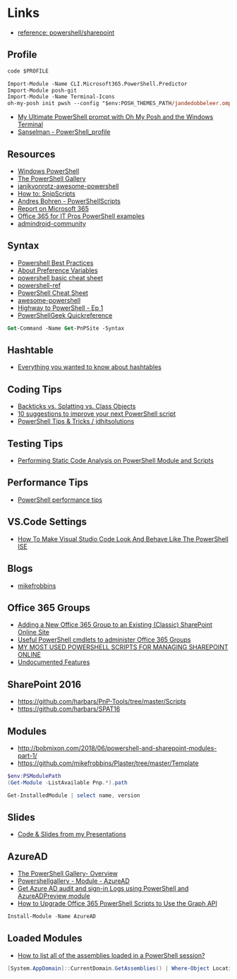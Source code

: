# Links

- [reference: powershell/sharepoint](https://learn.microsoft.com/en-us/powershell/sharepoint/)

## Profile

```ps
code $PROFILE
```

```ps
Import-Module -Name CLI.Microsoft365.PowerShell.Predictor
Import-Module posh-git
Import-Module -Name Terminal-Icons
oh-my-posh init pwsh --config "$env:POSH_THEMES_PATH/jandedobbeleer.omp.json" | Invoke-Expression
```

- [My Ultimate PowerShell prompt with Oh My Posh and the Windows Terminal](https://www.hanselman.com/blog/my-ultimate-powershell-prompt-with-oh-my-posh-and-the-windows-terminal)
- [Sanselman - PowerShell_profile](https://gist.github.com/shanselman/25f5550ad186189e0e68916c6d7f44c3?WT.mc_id=-blog-scottha)

## Resources

- [Windows PowerShell](https://docs.microsoft.com/en-us/powershell/scripting/developer/windows-powershell?view=powershell-7.1)
- [The PowerShell Gallery](https://docs.microsoft.com/en-us/powershell/scripting/gallery/overview?view=powershell-7.1)
- [janikvonrotz-awesome-powershell](https://github.com/janikvonrotz/awesome-powershell)
- [How to: SnipScripts](https://github.com/TechSnips/SnipScripts)
- [Andres Bohren - PowerShellScripts](https://github.com/BohrenAn/GitHub_PowerShellScripts)
- [Report on Microsoft 365](https://github.com/michevnew/PowerShell)
- [Office 365 for IT Pros PowerShell examples](https://github.com/12Knocksinna/Office365itpros)
- [admindroid-community](https://github.com/admindroid-community/powershell-scripts)

## Syntax

- [Powershell Best Practices](https://poshcode.gitbook.io/powershell-practice-and-style/best-practices/introduction)
- [About Preference Variables](https://docs.microsoft.com/en-us/powershell/module/microsoft.powershell.core/about/about_preference_variables?view=powershell-7.1)
- [powershell basic cheat sheet](http://ramblingcookiemonster.github.io/images/Cheat-Sheets/powershell-basic-cheat-sheet2.pdf)
- [powershell-ref](http://ligman.me/1n3mAUZ)
- [PowerShell Cheat Sheet](https://www.sharepointeurope.com/powershell-cheat-sheet/)
- [awesome-powershell](https://github.com/janikvonrotz/awesome-powershell)
- [Highway to PowerShell - Ep 1](https://www.youtube.com/watch?v=nFyhmBIw8jc)
- [PowerShellGeek Quickreference](https://github.com/damianscoles/PowerShellGeek/blob/master/PowerShellQuickReferences/PowerShellQuickReference-PowerShell7.0-v1.04.pdf)

```ps
Get-Command -Name Get-PnPSite -Syntax
```

## Hashtable

- [Everything you wanted to know about hashtables](https://kevinmarquette.github.io/2016-11-06-powershell-hashtable-everything-you-wanted-to-know-about)

## Coding Tips

- [Backticks vs. Splatting vs. Class Objects](https://helloitsliam.com/2021/10/22/microsoft-graph-powershell-backticks-vs-splatting-vs-class-objects/)
- [10 suggestions to improve your next PowerShell script](https://tech.nicolonsky.ch/10-suggestions-to-improve-your-next-PowerShell-script/)
- [PowerShell Tips & Tricks / jdhitsolutions](https://jdhitsolutions.com/blog/powershell-tips-tricks-and-advice/)

## Testing Tips

- [Performing Static Code Analysis on PowerShell Module and Scripts](https://helloitsliam.com/2021/11/19/performing-static-code-analysis-on-powershell-module-and-scripts/)

## Performance Tips

- [PowerShell performance tips](https://www.blimped.nl/blogs/powershell-performance-tips/)

## VS.Code Settings

- [How To Make Visual Studio Code Look And Behave Like The PowerShell ISE](https://blog.techsnips.io/how-to-make-visual-studio-code-look-and-behave-like-the-powershell-ise/)

## Blogs

- [mikefrobbins](http://mikefrobbins.com)

## Office 365 Groups

- [Adding a New Office 365 Group to an Existing (Classic) SharePoint Online Site](https://www.petri.com/adding-new-office-365-group-existing-classic-sharepoint-online-site)
- [Useful PowerShell cmdlets to administer Office 365 Groups](https://www.sharepointeurope.com/useful-powershell-cmdlets-administer-office-365-groups/)
- [MY MOST USED POWERSHELL SCRIPTS FOR MANAGING SHAREPOINT ONLINE](https://laurakokkarinen.com/my-most-used-powershell-scripts-for-managing-sharepoint-online/)
- [Undocumented Features](https://www.undocumented-features.com/2019/01/31/getting-around-the-basics-of-azure-automation-for-office-365/)

## SharePoint 2016

- <https://github.com/harbars/PnP-Tools/tree/master/Scripts>
- <https://github.com/harbars/SPAT16>

## Modules

- <http://bobmixon.com/2018/06/powershell-and-sharepoint-modules-part-1/>
- <https://github.com/mikefrobbins/Plaster/tree/master/Template>

```Powershell
$env:PSModulePath
(Get-Module -ListAvailable Pnp.*).path

Get-InstalledModule | select name, version
```

## Slides

- [Code & Slides from my Presentations](https://github.com/mikefrobbins/Presentations)

## AzureAD

- [The PowerShell Gallery- Overview](https://docs.microsoft.com/en-us/powershell/scripting/gallery/overview?view=powershell-7.1)
- [Powershellgallery - Module - AzureAD](https://www.powershellgallery.com/packages/AzureAD/)
- [Get Azure AD audit and sign-in Logs using PowerShell and AzureADPreview module](https://mosshowto.blogspot.com/2019/08/azure-ad-logs-powershell-azureadpreview.html)
- [How to Upgrade Office 365 PowerShell Scripts to Use the Graph API](https://office365itpros.com/2021/07/26/how-upgrade-powershell-scripts-graph-api/?utm_source=rss&utm_medium=rss&utm_campaign=how-upgrade-powershell-scripts-graph-api)

```Powershell
Install-Module -Name AzureAD
```

## Loaded Modules

- [How to list all of the assemblies loaded in a PowerShell session?](https://www.koskila.net/how-to-list-all-of-the-assemblies-loaded-in-a-powershell-session/)

```Powershell
[System.AppDomain]::CurrentDomain.GetAssemblies() | Where-Object Location | Sort-Object -Property FullName | Select-Object -Property FullName, Location, GlobalAssemblyCache, IsFullyTrusted | Out-GridView
```
